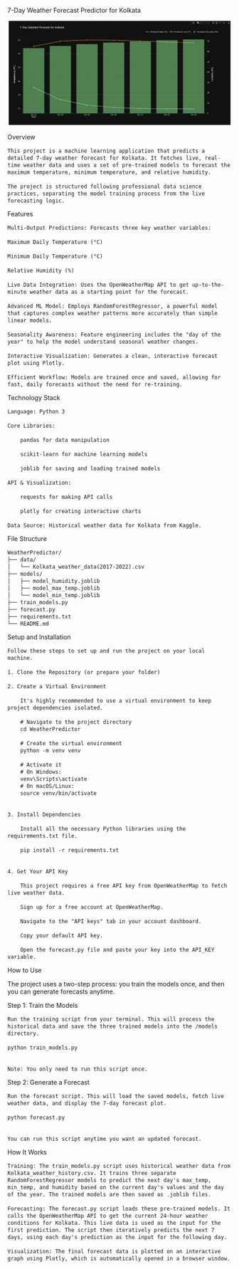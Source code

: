 7-Day Weather Forecast Predictor for Kolkata

![alt text](image.png)

Overview

    This project is a machine learning application that predicts a detailed 7-day weather forecast for Kolkata. It fetches live, real-time weather data and uses a set of pre-trained models to forecast the maximum temperature, minimum temperature, and relative humidity.

    The project is structured following professional data science practices, separating the model training process from the live forecasting logic.

Features

    Multi-Output Predictions: Forecasts three key weather variables:

    Maximum Daily Temperature (°C)

    Minimum Daily Temperature (°C)

    Relative Humidity (%)

    Live Data Integration: Uses the OpenWeatherMap API to get up-to-the-minute weather data as a starting point for the forecast.

    Advanced ML Model: Employs RandomForestRegressor, a powerful model that captures complex weather patterns more accurately than simple linear models.

    Seasonality Awareness: Feature engineering includes the "day of the year" to help the model understand seasonal weather changes.

    Interactive Visualization: Generates a clean, interactive forecast plot using Plotly.

    Efficient Workflow: Models are trained once and saved, allowing for fast, daily forecasts without the need for re-training.

Technology Stack

    Language: Python 3

    Core Libraries:

        pandas for data manipulation

        scikit-learn for machine learning models

        joblib for saving and loading trained models

    API & Visualization:

        requests for making API calls

        plotly for creating interactive charts

    Data Source: Historical weather data for Kolkata from Kaggle.

File Structure

    WeatherPredictor/
    ├── data/
    │   └── Kolkata_weather_data(2017-2022).csv
    ├── models/
    │   ├── model_humidity.joblib
    │   ├── model_max_temp.joblib
    │   └── model_min_temp.joblib
    ├── train_models.py
    ├── forecast.py
    ├── requirements.txt
    └── README.md


Setup and Installation

    Follow these steps to set up and run the project on your local machine.

    1. Clone the Repository (or prepare your folder)

    2. Create a Virtual Environment

        It's highly recommended to use a virtual environment to keep project dependencies isolated.

        # Navigate to the project directory
        cd WeatherPredictor

        # Create the virtual environment
        python -m venv venv

        # Activate it
        # On Windows:
        venv\Scripts\activate
        # On macOS/Linux:
        source venv/bin/activate


    3. Install Dependencies

        Install all the necessary Python libraries using the requirements.txt file.

        pip install -r requirements.txt


    4. Get Your API Key

        This project requires a free API key from OpenWeatherMap to fetch live weather data.

        Sign up for a free account at OpenWeatherMap.

        Navigate to the "API keys" tab in your account dashboard.

        Copy your default API key.

        Open the forecast.py file and paste your key into the API_KEY variable.

How to Use

The project uses a two-step process: you train the models once, and then you can generate forecasts anytime.

Step 1: Train the Models

    Run the training script from your terminal. This will process the historical data and save the three trained models into the /models directory.

    python train_models.py


    Note: You only need to run this script once.

Step 2: Generate a Forecast

    Run the forecast script. This will load the saved models, fetch live weather data, and display the 7-day forecast plot.

    python forecast.py


    You can run this script anytime you want an updated forecast.

How It Works

    Training: The train_models.py script uses historical weather data from Kolkata_weather_history.csv. It trains three separate RandomForestRegressor models to predict the next day's max_temp, min_temp, and humidity based on the current day's values and the day of the year. The trained models are then saved as .joblib files.

    Forecasting: The forecast.py script loads these pre-trained models. It calls the OpenWeatherMap API to get the current 24-hour weather conditions for Kolkata. This live data is used as the input for the first prediction. The script then iteratively predicts the next 7 days, using each day's prediction as the input for the following day.

    Visualization: The final forecast data is plotted on an interactive graph using Plotly, which is automatically opened in a browser window.